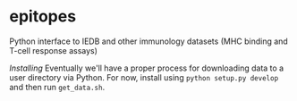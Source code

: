 epitopes
=======

Python interface to IEDB and other immunology datasets (MHC binding and T-cell response assays)

*Installing*
Eventually we'll have a proper process for downloading data to a user directory via Python. For now, install using `python setup.py develop` and then run `get_data.sh`. 
